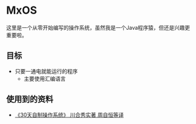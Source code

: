 # MxOS
这里是一个从零开始编写的操作系统，虽然我是一个Java程序猿，但还是兴趣更重要啦。
## 目标
- 只要一通电就能运行的程序  
  - 主要使用汇编语言
 
## 使用到的资料
- [《30天自制操作系统》 川合秀实著 周自恒等译](http://hrb.osask.jp/)
